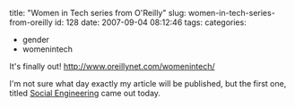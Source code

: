 title: "Women in Tech series from O'Reilly"
slug: women-in-tech-series-from-oreilly
id: 128
date: 2007-09-04 08:12:46
tags: 
categories: 
- gender
- womenintech

It's finally out!  http://www.oreillynet.com/womenintech/

I'm not sure what day exactly my article will be published, but the first one, titled [Social Engineering](http://www.oreillynet.com/pub/a/womenintech/2007/09/04/social-engineering.html) came out today.
